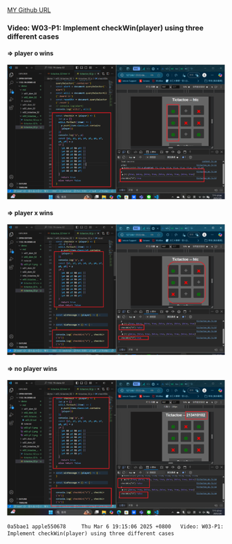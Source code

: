 [MY Github URL](https://github.com/apple550678/1132-1N-demo-02)

### Video: W03-P1: Implement checkWin(player) using three different cases

#### => player o wins

![](w03-p1-1.png)

#### => player x wins

![](w03-p1-2.png)

#### => no player wins

![](w03-p1-3.png)

```
0a5bae1 apple550678     Thu Mar 6 19:15:06 2025 +0800   Video: W03-P1: Implement checkWin(player) using three different cases
```
